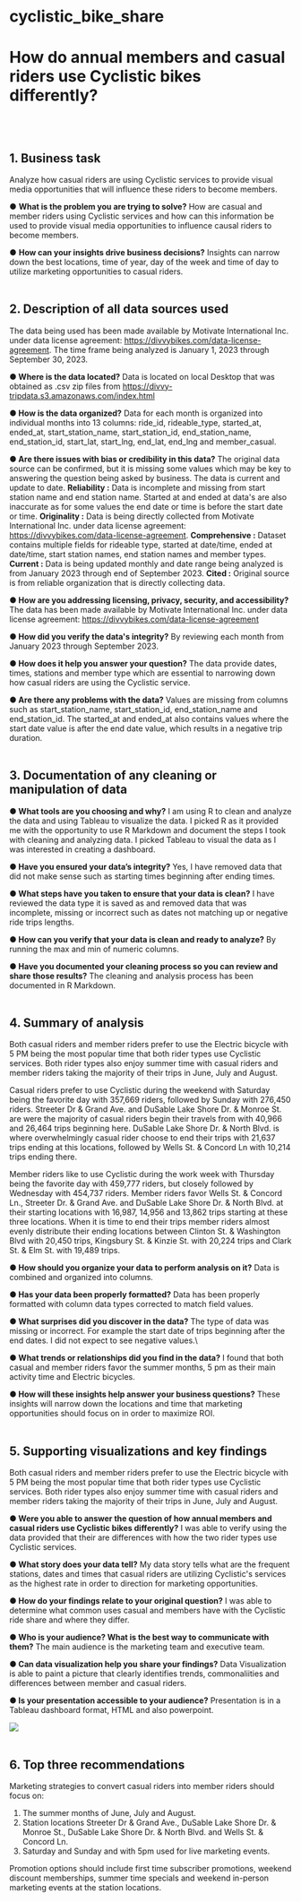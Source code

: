 # cyclistic_bike_share

# How do annual members and casual riders use Cyclistic bikes differently?
<br/>
<br/>

## 1. Business task
Analyze how casual riders are using Cyclistic services to provide visual media opportunities that will influence these riders to become members.

● **What is the problem you are trying to solve?** 
How are casual and member riders using Cyclistic services and how can this information be used to provide visual media opportunities to influence causal riders to become members.

● **How can your insights drive business decisions?** 
Insights can narrow down the best locations, time of year, day of the week and time of day to utilize marketing opportunities to casual riders.
<br/>
<br/>

## 2. Description of all data sources used 
The data being used has been made available by Motivate International Inc. under data license agreement: <https://divvybikes.com/data-license-agreement>. The time frame being analyzed is January 1, 2023 through September 30, 2023.

**● Where is the data located?** 
Data is located on local Desktop that was obtained as .csv zip files from https://divvy-tripdata.s3.amazonaws.com/index.html

**● How is the data organized?** 
Data for each month is organized into individual months into 13 columns: ride_id, rideable_type, started_at, ended_at, start_station_name, start_station_id, end_station_name, end_station_id, start_lat, start_lng, end_lat, end_lng and member_casual.

**● Are there issues with bias or credibility in this data?** 
The original data source can be confirmed, but it is missing some values which
may be key to answering the question being asked by business. The data
is current and update to date.
**Reliability :** Data is incomplete and missing from start station name and end station name. Started at and ended at data's are also inaccurate as for some values the end date or time is before the start date or time.
**Originality :** Data is being directly collected from Motivate International Inc. under data license agreement: <https://divvybikes.com/data-license-agreement>.
**Comprehensive :** Dataset contains multiple fields for rideable type, started at date/time, ended at date/time, start station names, end station names and member types.
**Current :** Data is being updated monthly and date range being analyzed is from January 2023 through end of September 2023.
**Cited :** Original source is from reliable organization that is directly collecting data.

**● How are you addressing licensing, privacy, security, and accessibility?** 
The data has been made available by Motivate International Inc. under data license agreement:
<https://divvybikes.com/data-license-agreement> 

**● How did you verify the data's integrity?** 
By reviewing each month from January 2023 through September 2023.

**● How does it help you answer your question?** 
The data provide dates, times, stations and member type which are essential to narrowing down how casual riders are using the Cyclistic service.

**● Are there any problems with the data?** 
Values are missing from columns such as start_station_name, start_station_id, end_station_name and end_station_id. The started_at and ended_at also contains values where the start date value is after the end date value, which results in a negative trip duration.
<br/>
<br/>
## 3. Documentation of any cleaning or manipulation of data
**● What tools are you choosing and why?** 
I am using R to clean and analyze the data and using Tableau to visualize the data. I picked R as it provided me with the opportunity to use R Markdown and document the steps I took with cleaning and analyzing data. I picked Tableau to visual the data as I was interested in creating a dashboard.

**● Have you ensured your data’s integrity?** 
Yes, I have removed data that did not make sense such as starting times beginning after ending times.

**● What steps have you taken to ensure that your data is clean?** 
I have reviewed the data type it is saved as and removed data that was incomplete, missing or incorrect such as dates not matching up or negative ride trips lengths.

**● How can you verify that your data is clean and ready to analyze?** 
By running the max and min of numeric columns.

**● Have you documented your cleaning process so you can review and share those results?** 
The cleaning and analysis process has been documented in R Markdown.
<br/>
<br/>
## 4. Summary of analysis
Both casual riders and member riders prefer to use the Electric bicycle with 5 PM being the most popular time that both rider types use Cyclistic services. Both rider types also enjoy summer time with casual riders and member riders taking the majority of their trips in June, July and August.

Casual riders prefer to use Cyclistic during the weekend with Saturday being the favorite day with 357,669 riders, followed by Sunday with 276,450 riders. Streeter Dr & Grand Ave. and DuSable Lake Shore Dr. & Monroe St. are were the majority of casual riders begin their travels from with 40,966 and 26,464 trips beginning here. DuSable Lake Shore Dr. & North Blvd. is where overwhelmingly casual rider choose to end their trips with 21,637 trips ending at this locations, followed by Wells St. & Concord Ln with 10,214 trips ending there.

Member riders like to use Cyclistic during the work week with Thursday being the favorite day with 459,777 riders, but closely followed by Wednesday with 454,737 riders. Member riders favor Wells St. & Concord Ln., Streeter Dr. & Grand Ave. and DuSable Lake Shore Dr. & North Blvd. at their starting locations with 16,987, 14,956 and 13,862 trips starting at these three locations. When it is time to end their trips member riders almost evenly distribute their ending locations between Clinton St. & Washington Blvd with 20,450 trips, Kingsbury St. & Kinzie St. with 20,224 trips and Clark St. & Elm St. with 19,489 trips.

**● How should you organize your data to perform analysis on it?** 
Data is combined and organized into columns.

**● Has your data been properly formatted?** 
Data has been properly formatted with column data types corrected to match field values.

**● What surprises did you discover in the data?** 
The type of data was missing or incorrect. For example the start date of trips beginning after the end dates. I did not expect to see negative values.\

**● What trends or relationships did you find in the data?** 
I found that both casual and member riders favor the summer months, 5 pm as their main activity time and Electric bicycles.

**● How will these insights help answer your business questions?** 
These insights will narrow down the locations and time that marketing opportunities should focus on in order to maximize ROI.
<br/>
<br/>
## 5. Supporting visualizations and key findings
Both casual riders and member riders prefer to use the Electric bicycle with 5 PM being the most popular time that both rider types use Cyclistic services. Both rider types also enjoy summer time with casual riders and member riders taking the majority of their trips in June, July and August.

**● Were you able to answer the question of how annual members and casual riders use Cyclistic bikes differently?** 
I was able to verify using the data provided that their are differences with how the two rider types use Cyclistic services.

**● What story does your data tell?** 
My data story tells what are the frequent stations, dates and times that casual riders are utilizing Cyclistic's services as the highest rate in order to direction for marketing opportunities.

**● How do your findings relate to your original question?** 
I was able to determine what common uses casual and members have with the Cyclistic ride share and where they differ.

**● Who is your audience? What is the best way to communicate with them?** 
The main audience is the marketing team and executive team.

**● Can data visualization help you share your findings?** 
Data Visualization is able to paint a picture that clearly identifies trends, commonaliities and differences between member and casual riders.

**● Is your presentation accessible to your audience?** 
Presentation is in a Tableau dashboard format, HTML and also powerpoint.

![](https://github.com/jmcs50/cyclistic_bike_share/blob/main/Dashboard.png)
<br/>
<br/>
## 6. Top three recommendations 
Marketing strategies to convert casual riders into member riders should focus on:

1. The summer months of June, July and August.
2. Station locations Streeter Dr & Grand Ave., DuSable Lake Shore Dr. & Monroe St., DuSable Lake Shore Dr. & North Blvd. and Wells St. & Concord Ln.
3. Saturday and Sunday and with 5pm used for live marketing events.

Promotion options should include first time subscriber promotions, weekend discount memberships, summer time specials and weekend in-person marketing events at the station locations.
